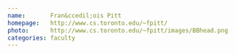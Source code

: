 ```yaml
---
name:       Fran&ccedil;ois Pitt
homepage:   http://www.cs.toronto.edu/~fpitt/
photo:      http://www.cs.toronto.edu/~fpitt/images/BBhead.png
categories: faculty
---
```

